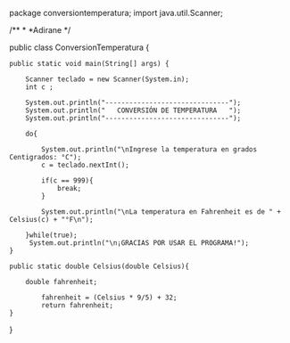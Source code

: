 
package conversiontemperatura;
import java.util.Scanner;

/**
 *
 *Adirane
 */
 
public class ConversionTemperatura {

    public static void main(String[] args) {
        
        Scanner teclado = new Scanner(System.in);
        int c ;
        
        System.out.println("-------------------------------");
        System.out.println("   CONVERSIÓN DE TEMPERATURA   ");
        System.out.println("-------------------------------");
        
        do{
            
            System.out.println("\nIngrese la temperatura en grados Centigrados: °C");
            c = teclado.nextInt();

            if(c == 999){
                break;
            }
 
            System.out.println("\nLa temperatura en Fahrenheit es de " + Celsius(c) + "°F\n");
            
        }while(true);
         System.out.println("\n¡GRACIAS POR USAR EL PROGRAMA!");
    }

    public static double Celsius(double Celsius){
    
        double fahrenheit;
    
            fahrenheit = (Celsius * 9/5) + 32;
            return fahrenheit;
    }
    
}

